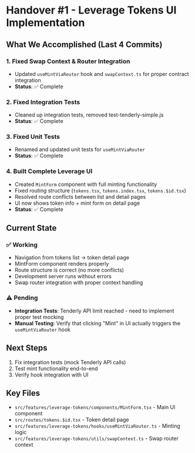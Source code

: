 # Handover #1 - Leverage Tokens UI Implementation

## What We Accomplished (Last 4 Commits)

### 1. Fixed Swap Context & Router Integration
- Updated `useMintViaRouter` hook and `swapContext.ts` for proper contract integration
- **Status**: ✅ Complete

### 2. Fixed Integration Tests
- Cleaned up integration tests, removed test-tenderly-simple.js
- **Status**: ✅ Complete

### 3. Fixed Unit Tests
- Renamed and updated unit tests for `useMintViaRouter`
- **Status**: ✅ Complete

### 4. Built Complete Leverage UI
- Created `MintForm` component with full minting functionality
- Fixed routing structure (`tokens.tsx`, `tokens.index.tsx`, `tokens.$id.tsx`)
- Resolved route conflicts between list and detail pages
- UI now shows token info + mint form on detail page
- **Status**: ✅ Complete

## Current State

### ✅ Working
- Navigation from tokens list → token detail page
- MintForm component renders properly
- Route structure is correct (no more conflicts)
- Development server runs without errors
- Swap router integration with proper context handling

### ⚠️ Pending
- **Integration Tests**: Tenderly API limit reached - need to implement proper test mocking
- **Manual Testing**: Verify that clicking "Mint" in UI actually triggers the `useMintViaRouter` hook

## Next Steps
1. Fix integration tests (mock Tenderly API calls)
2. Test mint functionality end-to-end
3. Verify hook integration with UI

## Key Files
- `src/features/leverage-tokens/components/MintForm.tsx` - Main UI component
- `src/routes/tokens.$id.tsx` - Token detail page
- `src/features/leverage-tokens/hooks/useMintViaRouter.ts` - Minting logic
- `src/features/leverage-tokens/utils/swapContext.ts` - Swap router context 